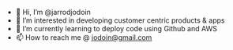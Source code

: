 - 👋 Hi, I’m @jarrodjodoin
- 👀 I’m interested in developing customer centric products & apps 
- 🌱 I’m currently learning to deploy code using Github and AWS
- 📫 How to reach me @ jodoin@gmail.com


<!---
jarrodjodoin/jarrodjodoin is a ✨ special ✨ repository because its `README.md` (this file) appears on your GitHub profile.
You can click the Preview link to take a look at your changes.
--->
